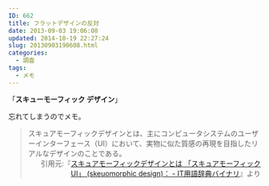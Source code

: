 ```yaml
---
ID: 662
title: フラットデザインの反対
date: 2013-09-03 19:06:08
updated: 2014-10-19 22:27:24
slug: 20130903190608.html
categories:
  - 調査
tags:
  - メモ
---
```


「<strong>スキューモーフィック デザイン</strong>」

忘れてしまうのでメモ。

<blockquote>スキュアモーフィックデザインとは、主にコンピュータシステムのユーザーインターフェース（UI）において、実物に似た質感の再現を目指したリアルなデザインのことである。<div align="right">引用元:『<a href="http://goo.gl/zbuJdw" target="_blank">スキュアモーフィックデザインとは 「スキュアモーフィックUI」 (skeuomorphic design)： - IT用語辞典バイナリ</a>』より</div></blockquote>
